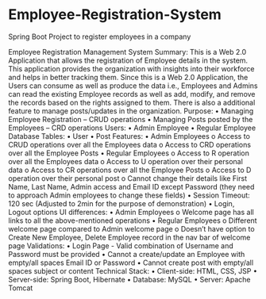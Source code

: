 # Employee-Registration-System
Spring Boot Project to register employees in a company

Employee Registration Management System
Summary:
This is a Web 2.0 Application that allows the registration of Employee details in the system. This application provides the organization with insights into their workforce and helps in better tracking them. Since this is a Web 2.0 Application, the Users can consume as well as produce the data i.e., Employees and Admins can read the existing Employee records as well as add, modify, and remove the records based on the rights assigned to them. There is also a additional feature to manage posts/updates in the organization.
Purpose:
•	Managing Employee Registration – CRUD operations
•	Managing Posts posted by the Employees – CRD operations
Users:
•	Admin Employee
•	Regular Employee
Database Tables:
•	User
•	Post
Features:
•	Admin Employees
o	Access to CRUD operations over all the Employees data
o	Access to CRD operations over all the Employee Posts
•	Regular Employees
o	Access to R operation over all the Employees data
o	Access to U operation over their personal data
o	Access to CR operations over all the Employee Posts
o	Access to D operation over their personal post
o	Cannot change their details like First Name, Last Name, Admin access and Email ID except Password (they need to approach Admin employees to change these fields)
•	Session Timeout: 120 sec (Adjusted to 2min for the purpose of demonstration)
•	Login, Logout options
UI differences:
•	Admin Employees
o	Welcome page has all links to all the above-mentioned operations
•	Regular Employees
o	Different welcome page compared to Admin welcome page
o	Doesn’t have option to Create New Employee, Delete Employee record in the nav bar of welcome page
Validations:
•	Login Page - Valid combination of Username and Password must be provided
•	Cannot a create/update an Employee with empty/all spaces Email ID or Password
•	Cannot create post with empty/all spaces subject or content
Technical Stack:
•	Client-side: HTML, CSS, JSP
•	Server-side: Spring Boot, Hibernate 
•	Database: MySQL
•	Server: Apache Tomcat
